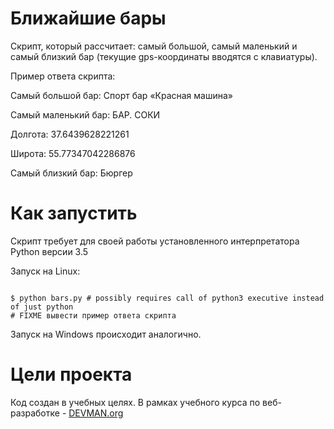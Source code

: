 # Ближайшие бары

Скрипт, который рассчитает:
    самый большой, самый маленький и самый близкий бар (текущие gps-координаты вводятся с клавиатуры).


Пример ответа скрипта:


Cамый большой бар: Спорт бар «Красная машина»

Cамый маленький бар: БАР. СОКИ

Долгота: 37.6439628221261

Широта: 55.77347042286876

Cамый близкий бар: Бюргер


# Как запустить

Скрипт требует для своей работы установленного интерпретатора Python версии 3.5

Запуск на Linux:

```#!bash

$ python bars.py # possibly requires call of python3 executive instead of just python
# FIXME вывести пример ответа скрипта

```

Запуск на Windows происходит аналогично.

# Цели проекта

Код создан в учебных целях. В рамках учебного курса по веб-разработке - [DEVMAN.org](https://devman.org)
